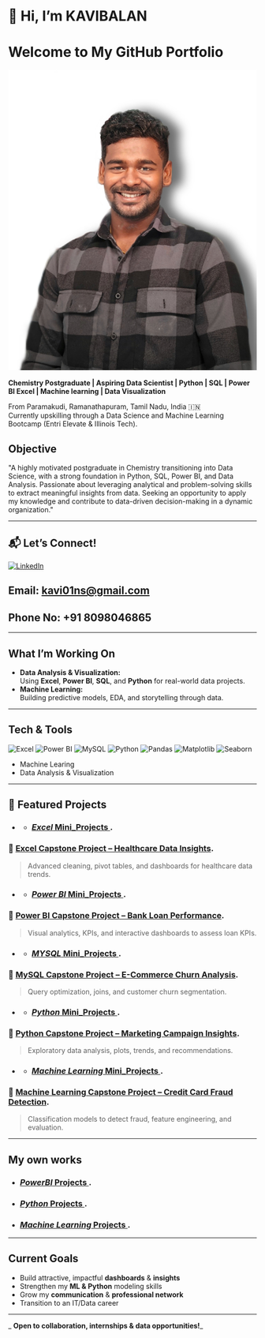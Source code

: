 # 👋 Hi, I’m KAVIBALAN
  # Welcome to My GitHub Portfolio
 ![Kavibalan](https://github.com/Kavi01ns/Kavi01ns/blob/main/kavi.jpg)

 **Chemistry Postgraduate | Aspiring Data Scientist | Python | SQL | Power BI Excel | Machine learning | Data Visualization**

From Paramakudi, Ramanathapuram, Tamil Nadu, India 🇮🇳  
Currently upskilling through a Data Science and Machine Learning Bootcamp (Entri Elevate & Illinois Tech).

## Objective
"A highly motivated postgraduate in Chemistry transitioning into Data Science, with a strong foundation in Python, SQL, Power BI, and Data Analysis. Passionate about leveraging analytical and problem-solving skills to extract meaningful insights from data. Seeking an opportunity to apply my knowledge and contribute to data-driven decision-making in a dynamic organization."

---
## 📬 Let’s Connect!

[![LinkedIn](https://img.shields.io/badge/LinkedIn-blue?style=flat&logo=linkedin&logoColor=white)](https://www.linkedin.com/in/kavibalan-n)  
 ## **Email:** kavi01ns@gmail.com
 ## **Phone No:** +91 8098046865

---

##  What I’m Working On

-  **Data Analysis & Visualization:**  
  Using **Excel**, **Power BI**, **SQL**, and **Python** for real-world data projects.
-  **Machine Learning:**  
  Building predictive models, EDA, and storytelling through data.

---

##  Tech & Tools

![Excel](https://img.shields.io/badge/Excel-217346?style=for-the-badge&logo=microsoft-excel&logoColor=white)
![Power BI](https://img.shields.io/badge/Power%20BI-F2C811?style=for-the-badge&logo=powerbi&logoColor=black)
![MySQL](https://img.shields.io/badge/MySQL-4479A1?style=for-the-badge&logo=mysql&logoColor=white)
![Python](https://img.shields.io/badge/Python-3776AB?style=for-the-badge&logo=python&logoColor=white)
![Pandas](https://img.shields.io/badge/Pandas-150458?style=for-the-badge&logo=pandas&logoColor=white)
![Matplotlib](https://img.shields.io/badge/Matplotlib-11557c?style=for-the-badge&logo=matplotlib&logoColor=white)
![Seaborn](https://img.shields.io/badge/Seaborn-43B02A?style=for-the-badge&logo=seaborn&logoColor=white)
- Machine Learing
- Data Analysis & Visualization

---

## 📌 Featured Projects
- - ### [*Excel* Mini_Projects ](https://github.com/Kavi01ns/Excel_Mini-_Projects).
### 🔹 [Excel Capstone Project – Healthcare Data Insights](https://github.com/Kavi01ns/Excel-Healthcare-Insights).
> Advanced cleaning, pivot tables, and dashboards for healthcare data trends.

- - ### [*Power BI* Mini_Projects ](https://github.com/Kavi01ns/PowerBI_Mini_Projects).
### 🔹 [Power BI Capstone Project – Bank Loan Performance](https://drive.google.com/drive/folders/1fam4JzzwmCXv5xoJ56BOjHgxvW1-XBDt?usp=sharing).
> Visual analytics, KPIs, and interactive dashboards to assess loan KPIs.

- - ### [*MYSQL* Mini_Projects ](https://github.com/Kavi01ns/MYSQL_Mini_Projects).
### 🔹 [MySQL Capstone Project – E-Commerce Churn Analysis](https://github.com/Kavi01ns/MySQL-Capstone-Project__E-Commerce-Customer-Churn-Analysis).
> Query optimization, joins, and customer churn segmentation.

- - ### [*Python* Mini_Projects ](https://github.com/Kavi01ns/Python_Mini_Projects).
### 🔹 [Python Capstone Project – Marketing Campaign Insights](https://github.com/Kavi01ns/Python-Capstone-Project---Marketing-Campaign-Performance-Insights-).
> Exploratory data analysis, plots, trends, and recommendations.

- - ### [*Machine Learning* Mini_Projects ](https://github.com/Kavi01ns/Machine-Learning-projects).
### 🔹 [Machine Learning Capstone Project – Credit Card Fraud Detection](https://github.com/Kavi01ns/Machine-Learning-Capstone-Project-Credit-Card-Fraud-Detection).
> Classification models to detect fraud, feature engineering, and evaluation.

---

 ## My own works
 - ### [*PowerBI* Projects ](https://github.com/Kavi01ns/PowerBI_Projects).
 - ### [*Python* Projects ](https://github.com/Kavi01ns/Python-Projects).
 - ### [*Machine Learning* Projects ](https://github.com/Kavi01ns/Machine-Learning---Projects).

---

##  Current Goals

-  Build attractive, impactful **dashboards** & **insights**
-  Strengthen my **ML & Python** modeling skills
-  Grow my **communication** & **professional network**
-  Transition to an IT/Data career

---

_ **Open to collaboration, internships & data opportunities!**_

